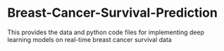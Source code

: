 # Breast-Cancer-Survival-Prediction
This provides the data and python code files for implementing deep learning models on real-time breast cancer survival data

